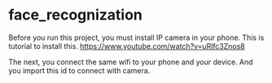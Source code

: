 # face_recognization
Before you run this project, you must install IP camera in your phone.
This is tutorial to install this.
https://www.youtube.com/watch?v=uRlfc3Znos8

The next, you connect the same wifi to your phone and your device.
And you import this id to connect with camera.
